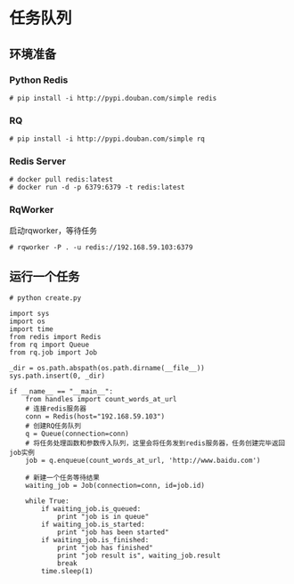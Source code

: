 # 任务队列

## 环境准备

### Python Redis

    # pip install -i http://pypi.douban.com/simple redis

### RQ

    # pip install -i http://pypi.douban.com/simple rq

### Redis Server

	# docker pull redis:latest
	# docker run -d -p 6379:6379 -t redis:latest
	
### RqWorker

启动rqworker，等待任务

	# rqworker -P . -u redis://192.168.59.103:6379	

## 运行一个任务
	
	# python create.py
	
```
import sys
import os
import time
from redis import Redis
from rq import Queue
from rq.job import Job

_dir = os.path.abspath(os.path.dirname(__file__))
sys.path.insert(0, _dir)

if __name__ == "__main__":
    from handles import count_words_at_url
    # 连接redis服务器
    conn = Redis(host="192.168.59.103")
    # 创建RQ任务队列
    q = Queue(connection=conn)
    # 将任务处理函数和参数传入队列，这里会将任务发到redis服务器，任务创建完毕返回job实例
    job = q.enqueue(count_words_at_url, 'http://www.baidu.com')

	# 新建一个任务等待结果
    waiting_job = Job(connection=conn, id=job.id)

    while True:
        if waiting_job.is_queued:
            print "job is in queue"
        if waiting_job.is_started:
            print "job has been started"
        if waiting_job.is_finished:
            print "job has finished"
            print "job result is", waiting_job.result
            break
        time.sleep(1)
```
